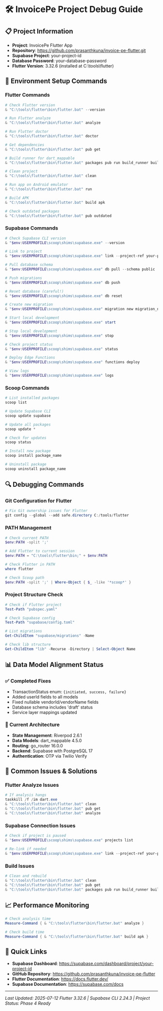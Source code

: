 # 🛠️ InvoicePe Project Debug Guide

## 📋 **Project Information**
- **Project**: InvoicePe Flutter App
- **Repository**: https://github.com/prasanthkuna/invoice-pe-flutter.git
- **Supabase Project**: your-project-id
- **Database Password**: your-database-password
- **Flutter Version**: 3.32.6 (installed at C:\tools\flutter)

## 🔧 **Environment Setup Commands**

### **Flutter Commands**
```powershell
# Check Flutter version
& "C:\tools\flutter\bin\flutter.bat" --version

# Run Flutter analyze
& "C:\tools\flutter\bin\flutter.bat" analyze

# Run Flutter doctor
& "C:\tools\flutter\bin\flutter.bat" doctor

# Get dependencies
& "C:\tools\flutter\bin\flutter.bat" pub get

# Build runner for dart_mappable
& "C:\tools\flutter\bin\flutter.bat" packages pub run build_runner build --delete-conflicting-outputs

# Clean project
& "C:\tools\flutter\bin\flutter.bat" clean

# Run app on Android emulator
& "C:\tools\flutter\bin\flutter.bat" run

# Build APK
& "C:\tools\flutter\bin\flutter.bat" build apk

# Check outdated packages
& "C:\tools\flutter\bin\flutter.bat" pub outdated
```

### **Supabase Commands**
```powershell
# Check Supabase CLI version
& "$env:USERPROFILE\scoop\shims\supabase.exe" --version

# Link to project
& "$env:USERPROFILE\scoop\shims\supabase.exe" link --project-ref your-project-id --password your-database-password

# Pull database schema
& "$env:USERPROFILE\scoop\shims\supabase.exe" db pull --schema public

# Push migrations
& "$env:USERPROFILE\scoop\shims\supabase.exe" db push

# Reset database (careful!)
& "$env:USERPROFILE\scoop\shims\supabase.exe" db reset

# Create new migration
& "$env:USERPROFILE\scoop\shims\supabase.exe" migration new migration_name

# Start local development
& "$env:USERPROFILE\scoop\shims\supabase.exe" start

# Stop local development
& "$env:USERPROFILE\scoop\shims\supabase.exe" stop

# Check project status
& "$env:USERPROFILE\scoop\shims\supabase.exe" status

# Deploy Edge Functions
& "$env:USERPROFILE\scoop\shims\supabase.exe" functions deploy

# View logs
& "$env:USERPROFILE\scoop\shims\supabase.exe" logs
```

### **Scoop Commands**
```powershell
# List installed packages
scoop list

# Update Supabase CLI
scoop update supabase

# Update all packages
scoop update *

# Check for updates
scoop status

# Install new package
scoop install package_name

# Uninstall package
scoop uninstall package_name
```

## 🔍 **Debugging Commands**

### **Git Configuration for Flutter**
```powershell
# Fix Git ownership issues for Flutter
git config --global --add safe.directory C:/tools/flutter
```

### **PATH Management**
```powershell
# Check current PATH
$env:PATH -split ';'

# Add Flutter to current session
$env:PATH = "C:\tools\flutter\bin;" + $env:PATH

# Check Flutter in PATH
where flutter

# Check Scoop path
$env:PATH -split ';' | Where-Object { $_ -like '*scoop*' }
```

### **Project Structure Check**
```powershell
# Check if Flutter project
Test-Path "pubspec.yaml"

# Check Supabase config
Test-Path "supabase/config.toml"

# List migrations
Get-ChildItem "supabase/migrations" -Name

# Check lib structure
Get-ChildItem "lib" -Recurse -Directory | Select-Object Name
```

## 📊 **Data Model Alignment Status**

### **✅ Completed Fixes**
- TransactionStatus enum: `{initiated, success, failure}`
- Added userId fields to all models
- Fixed nullable vendorId/vendorName fields
- Database schema includes 'draft' status
- Service layer mappings updated

### **🔧 Current Architecture**
- **State Management**: Riverpod 2.6.1
- **Data Models**: dart_mappable 4.5.0
- **Routing**: go_router 16.0.0
- **Backend**: Supabase with PostgreSQL 17
- **Authentication**: OTP via Twilio Verify

## 🚨 **Common Issues & Solutions**

### **Flutter Analyze Issues**
```powershell
# If analysis hangs
taskkill /f /im dart.exe
& "C:\tools\flutter\bin\flutter.bat" clean
& "C:\tools\flutter\bin\flutter.bat" pub get
& "C:\tools\flutter\bin\flutter.bat" analyze
```

### **Supabase Connection Issues**
```powershell
# Check if project is paused
& "$env:USERPROFILE\scoop\shims\supabase.exe" projects list

# Re-link if needed
& "$env:USERPROFILE\scoop\shims\supabase.exe" link --project-ref your-project-id --password your-database-password
```

### **Build Issues**
```powershell
# Clean and rebuild
& "C:\tools\flutter\bin\flutter.bat" clean
& "C:\tools\flutter\bin\flutter.bat" pub get
& "C:\tools\flutter\bin\flutter.bat" packages pub run build_runner build --delete-conflicting-outputs
```

## 📈 **Performance Monitoring**
```powershell
# Check analysis time
Measure-Command { & "C:\tools\flutter\bin\flutter.bat" analyze }

# Check build time
Measure-Command { & "C:\tools\flutter\bin\flutter.bat" build apk }
```

## 🔗 **Quick Links**
- **Supabase Dashboard**: https://supabase.com/dashboard/project/your-project-id
- **GitHub Repository**: https://github.com/prasanthkuna/invoice-pe-flutter
- **Flutter Documentation**: https://docs.flutter.dev/
- **Supabase Documentation**: https://supabase.com/docs

---
*Last Updated: 2025-07-12*
*Flutter 3.32.6 | Supabase CLI 2.24.3 | Project Status: Phase 4 Ready*

